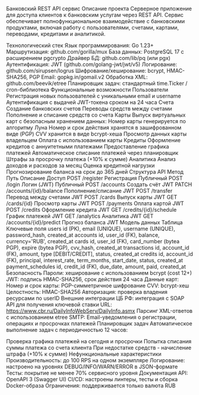Банковский REST API сервис
Описание проекта
Серверное приложение для доступа клиентов к банковским услугам через REST API. Сервис обеспечивает полнофункциональное взаимодействие с банковскими продуктами, включая работу с пользователями, счетами, картами, переводами, кредитами и аналитикой.

Технологический стек
Язык программирования: Go 1.23+
Маршрутизация: github.com/gorilla/mux
База данных: PostgreSQL 17 с расширением pgcrypto
Драйвер БД: github.com/lib/pq (или pgx)
Аутентификация: JWT (github.com/golang-jwt/jwt/v5)
Логирование: github.com/sirupsen/logrus
Шифрование/хеширование: bcrypt, HMAC-SHA256, PGP
Email: gopkg.in/gomail.v2
Обработка XML: github.com/beevik/etree
Планировщик задач: стандартный time.Ticker / cron-библиотека
Функциональные возможности
Пользователи
Регистрация новых пользователей с уникальными email и username
Аутентификация с выдачей JWT-токена сроком на 24 часа
Счета
Создание банковских счетов
Переводы средств между счетами
Пополнение и списание средств со счета
Карты
Выпуск виртуальных карт с безопасным хранением данных:
Номер карты генерируется по алгоритму Луна
Номер и срок действия хранятся в зашифрованном виде (PGP)
CVV хранится в виде bcrypt-хеша
Просмотр данных карты владельцем
Оплата с использованием карты
Кредиты
Оформление кредитов с аннуитетными платежами
Предоставление графика платежей
Автоматическое списание платежей через планировщик
Штрафы за просрочку платежа (+10% к сумме)
Аналитика
Анализ доходов и расходов за месяц
Оценка кредитной нагрузки
Прогнозирование баланса на срок до 365 дней
Структура API
Метод	Путь	Описание	Доступ
POST	/register	Регистрация	Публичный
POST	/login	Логин (JWT)	Публичный
POST	/accounts	Создать счёт	JWT
PATCH	/accounts/{id}/balance	Пополнение/списание	JWT
POST	/transfer	Перевод между счетами	JWT
POST	/cards	Выпуск карты	JWT
GET	/cards/{id}	Просмотр карты	JWT
POST	/payments	Оплата картой	JWT
POST	/credits	Оформление кредита	JWT
GET	/credits/{id}/schedule	График платежей	JWT
GET	/analytics	Аналитика	JWT
GET	/accounts/{id}/predict	Прогноз баланса	JWT
Модель данных
Таблица	Ключевые поля
users	id (PK), email (UNIQUE), username (UNIQUE), password_hash, created_at
accounts	id, user_id (FK), balance, currency='RUB', created_at
cards	id, user_id (FK), card_number (bytea PGP), expire (bytea PGP), cvv_hash, created_at
transactions	id, account_id (FK), amount, type [DEBIT/CREDIT], status, created_at
credits	id, account_id (FK), principal, interest_rate, term_months, start_date, status, created_at
payment_schedules	id, credit_id (FK), due_date, amount, paid, created_at
Безопасность
Пароли: хеширование с использованием bcrypt (cost 12+)
JWT: подпись HMAC-SHA256, срок действия 24 часа
Данные карт:
Номер и срок карты: PGP-симметричное шифрование
CVV: bcrypt-хеш
Целостность: HMAC-SHA256
Авторизация: проверка владения ресурсами по userID
Внешние интеграции
ЦБ РФ: интеграция с SOAP API для получения ключевой ставки
URL: https://www.cbr.ru/DailyInfoWebServ/DailyInfo.asmx
Парсинг XML-ответов с использованием etree
SMTP: Email-уведомления о регистрации, операциях и просрочках платежей
Планировщик задач
Автоматическое выполнение задач с периодичностью 12 часов:

Проверка графика платежей на сегодня и просрочки
Попытка списания суммы платежа со счета клиента
При недостатке средств - начисление штрафа (+10% к сумме)
Нефункциональные характеристики
Производительность: до 100 RPS на одном экземпляре
Логирование: настроено на уровнях DEBUG/INFO/WARN/ERROR в JSON-формате
Тесты: покрытие не менее 70% сервисного уровня
Документация API: OpenAPI 3 (Swagger UI)
CI/CD: настроены линтеры, тесты и сборка Docker-образа
Ограничения: поддерживается только валюта RUB

